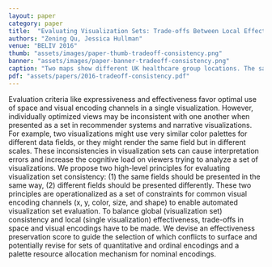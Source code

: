 ```yaml
---
layout: paper
category: paper
title:  "Evaluating Visualization Sets: Trade-offs Between Local Effectiveness and Global Consistency"
authors: "Zening Qu, Jessica Hullman"
venue: "BELIV 2016"
thumb: "assets/images/paper-thumb-tradeoff-consistency.png"
banner: "assets/images/paper-banner-tradeoff-consistency.png"
caption: "Two maps show different UK healthcare group locations. The same colors represent different data in the two views, requiring viewers to maintain several meanings for each color value in memory as they analyze the set."
pdf: "assets/papers/2016-tradeoff-consistency.pdf"
---
```


<!-- abstract -->
Evaluation criteria like expressiveness and effectiveness favor optimal use of space and visual encoding channels in a single visualization. However, individually optimized views may be inconsistent with one another when presented as a set in recommender systems and narrative visualizations. For example, two visualizations might use very similar color palettes for different data fields, or they might render the same field but in different scales. These inconsistencies in visualization sets can cause interpretation errors and increase the cognitive load on viewers trying to analyze a set of visualizations. We propose two high-level principles for evaluating visualization set consistency: (1) the same fields should be presented in the same way, (2) different fields should be presented differently. These two principles are operationalized as a set of constraints for common visual encoding channels (x, y, color, size, and shape) to enable automated visualization set evaluation. To balance global (visualization set) consistency and local (single visualization) effectiveness, trade-offs in space and visual encodings have to be made. We devise an effectiveness preservation score to guide the selection of which conflicts to surface and potentially revise for sets of quantitative and ordinal encodings and a palette resource allocation mechanism for nominal encodings.